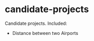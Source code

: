 candidate-projects
==================

Candidate projects. Included:

- Distance between two Airports
